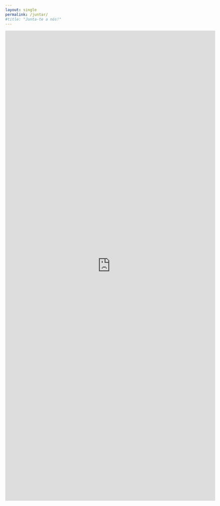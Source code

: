 ```yaml
---
layout: single
permalink: /juntar/
#title: "Junta-te a nós!"
---
```


<iframe src="https://docs.google.com/forms/d/e/1FAIpQLSeQ_Rxf8eCwUNOKmDFAVHjXHjbqoxJjzXygfZNdOwDBsBvy4g/viewform?embedded=true" width="670" height="1500" frameborder="0" marginheight="0" marginwidth="0">A carregar…</iframe>
